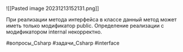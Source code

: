 ![[Pasted image 20231213152131.png]]

При реализации метода интерфейса в классе данный метод может иметь только модификатор public. Определение реализации с модификатором internal некорректно.

#вопросы_Csharp #задачи_Csharp #interface
